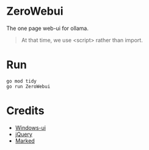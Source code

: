 # ZeroWebui

The one page web-ui for ollama.

> At that time, we use \<script\> rather than import.

# Run

~~~shell
go mod tidy
go run ZeroWebui
~~~

# Credits

- [Windows-ui](https://windows-ui.github.io/)
- [jQuery](https://jquery.com/)
- [Marked](https://github.com/markedjs/marked)